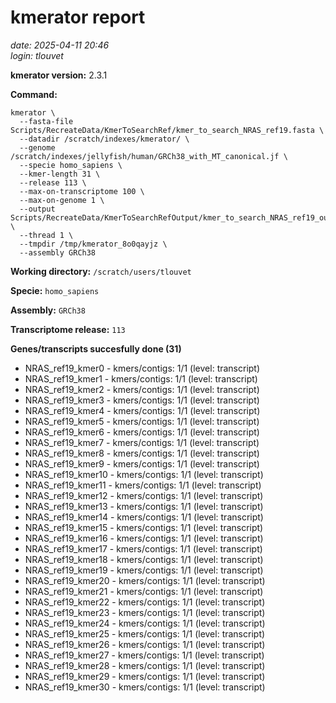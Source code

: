 # kmerator report
*date: 2025-04-11 20:46*  
*login: tlouvet*

**kmerator version:** 2.3.1

**Command:**

```
kmerator \
  --fasta-file Scripts/RecreateData/KmerToSearchRef/kmer_to_search_NRAS_ref19.fasta \
  --datadir /scratch/indexes/kmerator/ \
  --genome /scratch/indexes/jellyfish/human/GRCh38_with_MT_canonical.jf \
  --specie homo_sapiens \
  --kmer-length 31 \
  --release 113 \
  --max-on-transcriptome 100 \
  --max-on-genome 1 \
  --output Scripts/RecreateData/KmerToSearchRefOutput/kmer_to_search_NRAS_ref19_output \
  --thread 1 \
  --tmpdir /tmp/kmerator_8o0qayjz \
  --assembly GRCh38
```

**Working directory:** `/scratch/users/tlouvet`

**Specie:** `homo_sapiens`

**Assembly:** `GRCh38`

**Transcriptome release:** `113`

**Genes/transcripts succesfully done (31)**

- NRAS_ref19_kmer0 - kmers/contigs: 1/1 (level: transcript)
- NRAS_ref19_kmer1 - kmers/contigs: 1/1 (level: transcript)
- NRAS_ref19_kmer2 - kmers/contigs: 1/1 (level: transcript)
- NRAS_ref19_kmer3 - kmers/contigs: 1/1 (level: transcript)
- NRAS_ref19_kmer4 - kmers/contigs: 1/1 (level: transcript)
- NRAS_ref19_kmer5 - kmers/contigs: 1/1 (level: transcript)
- NRAS_ref19_kmer6 - kmers/contigs: 1/1 (level: transcript)
- NRAS_ref19_kmer7 - kmers/contigs: 1/1 (level: transcript)
- NRAS_ref19_kmer8 - kmers/contigs: 1/1 (level: transcript)
- NRAS_ref19_kmer9 - kmers/contigs: 1/1 (level: transcript)
- NRAS_ref19_kmer10 - kmers/contigs: 1/1 (level: transcript)
- NRAS_ref19_kmer11 - kmers/contigs: 1/1 (level: transcript)
- NRAS_ref19_kmer12 - kmers/contigs: 1/1 (level: transcript)
- NRAS_ref19_kmer13 - kmers/contigs: 1/1 (level: transcript)
- NRAS_ref19_kmer14 - kmers/contigs: 1/1 (level: transcript)
- NRAS_ref19_kmer15 - kmers/contigs: 1/1 (level: transcript)
- NRAS_ref19_kmer16 - kmers/contigs: 1/1 (level: transcript)
- NRAS_ref19_kmer17 - kmers/contigs: 1/1 (level: transcript)
- NRAS_ref19_kmer18 - kmers/contigs: 1/1 (level: transcript)
- NRAS_ref19_kmer19 - kmers/contigs: 1/1 (level: transcript)
- NRAS_ref19_kmer20 - kmers/contigs: 1/1 (level: transcript)
- NRAS_ref19_kmer21 - kmers/contigs: 1/1 (level: transcript)
- NRAS_ref19_kmer22 - kmers/contigs: 1/1 (level: transcript)
- NRAS_ref19_kmer23 - kmers/contigs: 1/1 (level: transcript)
- NRAS_ref19_kmer24 - kmers/contigs: 1/1 (level: transcript)
- NRAS_ref19_kmer25 - kmers/contigs: 1/1 (level: transcript)
- NRAS_ref19_kmer26 - kmers/contigs: 1/1 (level: transcript)
- NRAS_ref19_kmer27 - kmers/contigs: 1/1 (level: transcript)
- NRAS_ref19_kmer28 - kmers/contigs: 1/1 (level: transcript)
- NRAS_ref19_kmer29 - kmers/contigs: 1/1 (level: transcript)
- NRAS_ref19_kmer30 - kmers/contigs: 1/1 (level: transcript)
